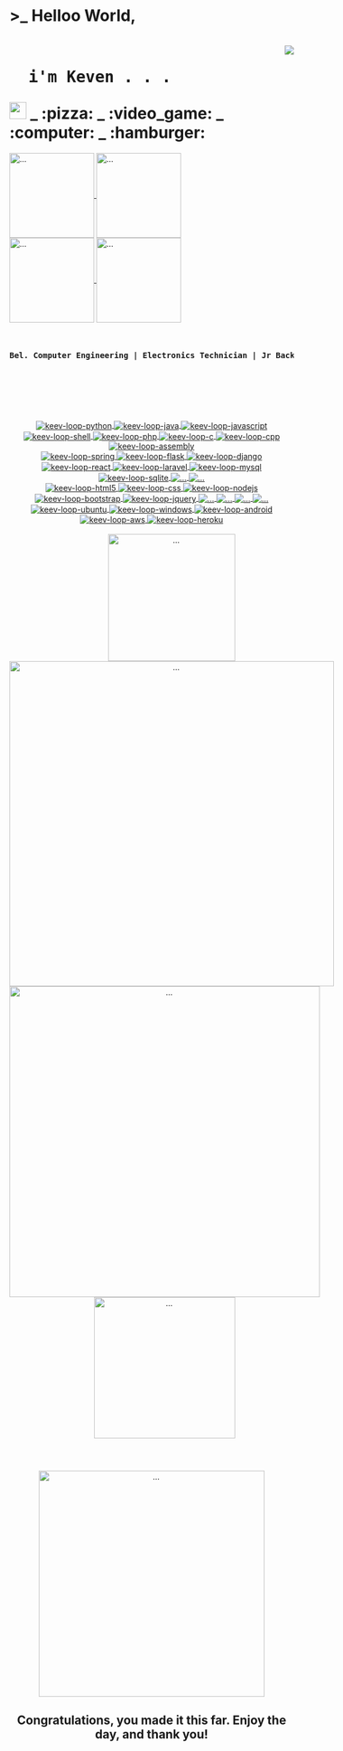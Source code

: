   <div align="center" style="display: inline-block"><h1>>_ Helloo World,</h1></div>
<div style="display: inline-block">
  <br>
  <img align="right" src="https://i.giphy.com/media/RbDKaczqWovIugyJmW/giphy.webp">
  <h1><pre class="tab">  i'm Keven . . .</pre><img src="https://raw.githubusercontent.com/MartinHeinz/MartinHeinz/master/wave.gif" width="30px"> _ :pizza: _ :video_game: _ :computer: _ :hamburger: </h1>
  
</div>

<a href="https://github.com/keev-loop">
  <img align="center" alt="..." src="https://img.shields.io/badge/GitHub-100000?style=for-the-badge&logo=github&logoColor=white" width="150px">
</a> 
<a href="https://steamcommunity.com/id/keev-loop">
  <img align="center" alt="..." src="https://img.shields.io/badge/Steam-000000?style=for-the-badge&logo=steam&logoColor=white" width="150px">
</a>
<br>
<a href="https://dev.to/keev_loop">
  <img align="center" alt="..." src="https://img.shields.io/badge/dev.to-0A0A0A?style=for-the-badge&logo=dev.to&logoColor=white" width="150px">
</a>
<a href="https://www.linkedin.com/in/keven-lopes-silva">
  <img align="center" alt="..." src="https://img.shields.io/badge/LinkedIn-0077B5?style=for-the-badge&logo=linkedin&logoColor=white" width="150px">
</a>

<br>
<br>
<pre><h4>Bel. Computer Engineering | Electronics Technician | Jr Backend Developer | Frontend Student | DevOps Student | Newbie Hackerman</h4></pre>
<br>

  #

<br>

  <div align="center" style="display: inline-block">
    <a href="https://www.python.org/">
      <img align="center" alt="keev-loop-python" src="https://img.shields.io/badge/Python-3776AB?style=for-the-badge&logo=python&logoColor=white">
    </a>
    <a href="https://www.w3schools.com/java/">
      <img align="center" alt="keev-loop-java" src="https://img.shields.io/badge/Java-ED8B00?style=for-the-badge&logo=java&logoColor=white">
    </a>
    <a href="https://www.javascript.com/">
      <img align="center" alt="keev-loop-javascript" src="https://img.shields.io/badge/JavaScript-F7DF1E?style=for-the-badge&logo=javascript&logoColor=white">
    </a>
    <a href="#">
      <img align="center" alt="keev-loop-shell" src="https://img.shields.io/badge/Shell_Script-121011?style=for-the-badge&logo=gnu-bash&logoColor=white">
    </a>
    <a href="https://www.php.net/">
      <img align="center" alt="keev-loop-php" src="https://img.shields.io/badge/PHP-777BB4?style=for-the-badge&logo=php&logoColor=white">
    </a>
    <a href="https://www.learn-c.org/">
      <img align="center" alt="keev-loop-c" src="https://img.shields.io/badge/C-00599C?style=for-the-badge&logo=c&logoColor=white">
    </a>
    <a href="https://www.w3schools.com/CPP/">
      <img align="center" alt="keev-loop-cpp" src="https://img.shields.io/badge/C%2B%2B-00599C?style=for-the-badge&logo=c%2B%2B&logoColor=white">
    </a>
    <a href="#">
      <img align="center" alt="keev-loop-assembly" src="https://img.shields.io/badge/assembly-000000?style=for-the-badge&logo=assembly&logoColor=white">
    </a>
  </div>

<br>
    
   <div align="center" style="display: inline-block">
    <a href="https://spring.io/">
      <img align="center" alt="keev-loop-spring" src="https://img.shields.io/badge/Spring-6DB33F?style=for-the-badge&logo=spring&logoColor=white">
    </a>
    <a href="https://flask.palletsprojects.com/">
      <img align="center" alt="keev-loop-flask" src="https://img.shields.io/badge/Flask-000000?style=for-the-badge&logo=flask&logoColor=white">
    </a>
    <a href="https://www.djangoproject.com/">
      <img align="center" alt="keev-loop-django" src="https://img.shields.io/badge/Django-092E20?style=for-the-badge&logo=django&logoColor=white">
    </a>
    <a href="https://reactjs.org/">
      <img align="center" alt="keev-loop-react" src="https://img.shields.io/badge/React-20232A?style=for-the-badge&logo=react&logoColor=61DAFB">
    </a>
    <a href="https://laravel.com/">
      <img align="center" alt="keev-loop-laravel" src="https://img.shields.io/badge/Laravel-FF2D20?style=for-the-badge&logo=laravel&logoColor=white">
    </a>
    <a href="https://www.mysql.com/">
      <img align="center" alt="keev-loop-mysql" src="https://img.shields.io/badge/MySQL-00000F?style=for-the-badge&logo=mysql&logoColor=white">
    </a>
    <a href="https://www.sqlite.org/">
      <img align="center" alt="keev-loop-sqlite" src="https://img.shields.io/badge/SQLite-07405E?style=for-the-badge&logo=sqlite&logoColor=white">
    </a>
    <a href="https://quarkus.io/">
	    <img align="center" alt="..." src="https://img.shields.io/badge/-Quarkus-000000?style=for-the-badge&logo=quarkus&logoColor=white">
    </a>
    <a href="https://fastapi.tiangolo.com/">
      <img align="center" alt="..." src="https://img.shields.io/badge/-FastAPI-009485?style=for-the-badge&logo=fastapi&logoColor=white">
    </a>
  </div>
  
  <br>
  
  <div align="center" style="display: inline-block">
    <a href="https://www.w3schools.com/html/">
      <img align="center" alt="keev-loop-html5" src="https://img.shields.io/badge/HTML5-E34F26?style=for-the-badge&logo=html5&logoColor=white">
    </a>
    <a href="https://www.w3schools.com/css/">
      <img align="center" alt="keev-loop-css" src="https://img.shields.io/badge/CSS-239120?&style=for-the-badge&logo=css3&logoColor=white">
    </a>
    <a href="https://nodejs.org/">
      <img align="center" alt="keev-loop-nodejs" src="https://img.shields.io/badge/Node.js-43853D?style=for-the-badge&logo=node.js&logoColor=white">
    </a>
    <a href="https://getbootstrap.com/">
      <img align="center" alt="keev-loop-bootstrap" src="https://img.shields.io/badge/Bootstrap-563D7C?style=for-the-badge&logo=bootstrap&logoColor=white">
    </a>
    <a href="https://jquery.com/">
      <img align="center" alt="keev-loop-jquery" src="https://img.shields.io/badge/jQuery-0769AD?style=for-the-badge&logo=jquery&logoColor=white">
    </a>
    <a href="https://insomnia.rest/">
      <img align="center" alt="..." src="https://img.shields.io/badge/-Insomnia-663399?style=for-the-badge&logo=insomnia&logoColor=white">
    </a>
    <a href="https://www.apachefriends.org">
      <img align="center" alt="..." src="https://img.shields.io/badge/-Xampp-E34F26?style=for-the-badge&logo=xampp&logoColor=white">
    </a>
    <a href="https://wordpress.com/">
      <img align="center" alt="..." src="https://img.shields.io/badge/-Wordpress-117ac9?style=for-the-badge&logo=wordpress&logoColor=white">
    </a>
    <a href="https://jupyter.org/">
      <img align="center" alt="..." src="https://img.shields.io/badge/-Jupyter-E46E2E?style=for-the-badge&logo=jupyter&logoColor=white">
    </a>
  </div> 
  
  <br>
  
  <div align="center" style="display: inline-block">
    <a href="https://ubuntu.com/">
      <img align="center" alt="keev-loop-ubuntu" src="https://img.shields.io/badge/Ubuntu-E95420?style=for-the-badge&logo=ubuntu&logoColor=white">
    </a>
    <a href="https://www.microsoft.com/windows/">
      <img align="center" alt="keev-loop-windows" src="https://img.shields.io/badge/Windows-0078D6?style=for-the-badge&logo=windows&logoColor=white">
    </a>
    <a href="https://www.android.com/">
      <img align="center" alt="keev-loop-android" src="https://img.shields.io/badge/Android-3DDC84?style=for-the-badge&logo=android&logoColor=white">
    </a>
    <a href="https://aws.amazon.com/">
      <img align="center" alt="keev-loop-aws" src="https://img.shields.io/badge/Amazon_AWS-232F3E?style=for-the-badge&logo=amazon-aws&logoColor=white">
    </a>
    <a href="https://www.heroku.com/">
      <img align="center" alt="keev-loop-heroku" src="https://img.shields.io/badge/Heroku-430098?style=for-the-badge&logo=heroku&logoColor=white">
    </a>
  </div> 
  
  <br>

<div align="center" style="display: inline-block">
  <br>
  <img align="center" alt="..." src="https://c.tenor.com/Dq8nm__4of0AAAAC/gimme-code-gimme.gif" width="225px">
  <img align="center" alt="..." src="https://github-readme-stats.vercel.app/api?username=keev-loop&show_icons=true&theme=tokyonight" height="auto" width="575px">
</div>
<div align="center" style="display: inline-block">
  <img align="center" alt="..." src="https://github-readme-stats.vercel.app/api/top-langs/?username=keev-loop&theme=tokyonight&layout=compact&langs_count=7" height="auto" width="550px">
  <img align="center" alt="..." src="https://i.giphy.com/media/VTtANKl0beDFQRLDTh/giphy.webp" width="250px"> 
</div>

<br>

#

<br>
<div align="center" style="display: inline-block">
  <img align="center" alt="..." src="https://i.giphy.com/media/4lpctAAV9Azpm/giphy.webp" height="auto" width="400px">
  <h2>Congratulations, you made it this far. Enjoy the day, and thank you!</h2>
</div>
<br>
